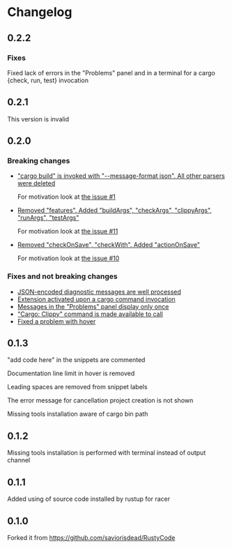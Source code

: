 # Changelog

## 0.2.2

### Fixes

Fixed lack of errors in the "Problems" panel and in a terminal for a cargo {check, run, test} invocation

## 0.2.1

This version is invalid

## 0.2.0

### Breaking changes

* ["cargo build" is invoked with "--message-format json". All other parsers were deleted](https://github.com/KalitaAlexey/vscode-rust/commit/5ea989bd52f90818486894e0fc22f1d92bce1a47)

  For motivation look at [the issue #1](https://github.com/KalitaAlexey/vscode-rust/issues/1)

* [Removed "features". Added "buildArgs", "checkArgs", "clippyArgs", "runArgs", "testArgs"](https://github.com/KalitaAlexey/vscode-rust/commit/63ef6357500a3ce954dea031246c7ac58cfca36a)

  For motivation look at [the issue #11](https://github.com/KalitaAlexey/vscode-rust/issues/11)

* [Removed "checkOnSave", "checkWith". Added "actionOnSave"](https://github.com/KalitaAlexey/vscode-rust/commit/efd51d9fe888aebd96da780385086ee1d4dee9a7)

  For motivation look at [the issue #10](https://github.com/KalitaAlexey/vscode-rust/issues/10)

### Fixes and not breaking changes

* [JSON-encoded diagnostic messages are well processed](https://github.com/KalitaAlexey/vscode-rust/commit/6c0891b7625b28b25cdaddb438b257e15408a025)
* [Extension activated upon a cargo command invocation](https://github.com/KalitaAlexey/vscode-rust/commit/d32655468f74c9d2eed0119021f0a92a9df0f597)
* [Messages in the "Problems" panel display only once](https://github.com/KalitaAlexey/vscode-rust/commit/72d587b09e8e9dc3de954f23855bc5219fa259c8)
* ["Cargo: Clippy" command is made available to call](https://github.com/KalitaAlexey/vscode-rust/commit/b5fc96bf879228a704b3e2ae5bd13868922e7678)
* [Fixed a problem with hover](https://github.com/KalitaAlexey/vscode-rust/commit/e5e9231d06c399bdc2202d7b4ea1b48e7daee5eb)

## 0.1.3

"add code here" in the snippets are commented

Documentation line limit in hover is removed

Leading spaces are removed from snippet labels

The error message for cancellation project creation is not shown 

Missing tools installation aware of cargo bin path 

## 0.1.2

Missing tools installation is performed with terminal instead of output channel

## 0.1.1

Added using of source code installed by rustup for racer

## 0.1.0

Forked it from https://github.com/saviorisdead/RustyCode